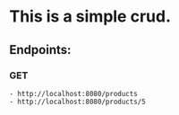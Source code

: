 # This is a simple crud.

## Endpoints: 
### GET
	- http://localhost:8080/products
	- http://localhost:8080/products/5
